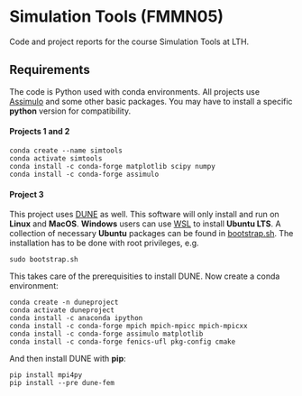 # Simulation Tools (FMMN05)

Code and project reports for the course Simulation Tools at LTH.

## Requirements

The code is Python used with conda environments. All projects use [Assimulo](https://jmodelica.org/assimulo/) and some other basic packages. You may have to install a specific **python** version for compatibility.

#### Projects 1 and 2

```console
conda create --name simtools
conda activate simtools
conda install -c conda-forge matplotlib scipy numpy
conda install -c conda-forge assimulo
```

#### Project 3

This project uses [DUNE](https://dune-project.org/) as well. This software will only install and run on **Linux** and **MacOS**. **Windows** users can use [WSL](https://learn.microsoft.com/en-us/windows/wsl/install) to install **Ubuntu LTS**. A collection of necessary **Ubuntu** packages can be found in [bootstrap.sh](bootstrap.sh). The installation has to be done with root privileges, e.g.

```console
sudo bootstrap.sh
```

This takes care of the prerequisities to install DUNE. Now create a conda environment:

```console
conda create -n duneproject
conda activate duneproject
conda install -c anaconda ipython
conda install -c conda-forge mpich mpich-mpicc mpich-mpicxx
conda install -c conda-forge assimulo matplotlib
conda install -c conda-forge fenics-ufl pkg-config cmake
```

And then install DUNE with **pip**:

```console
pip install mpi4py
pip install --pre dune-fem
```